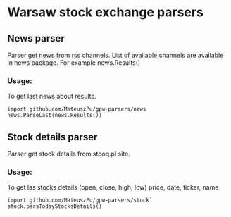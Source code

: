 # Warsaw stock exchange parsers

## News parser
Parser get news from rss channels. List of available channels are available in news package. For example news.Results()
### Usage:  
To get last news about results.
    
    import github.com/MateuszPu/gpw-parsers/news
    news.ParseLast(news.Results())


## Stock details parser
Parser get stock details from stooq.pl site. 
### Usage:
To get las stocks details (open, close, high, low) price, date, ticker, name
    
    import github.com/MateuszPu/gpw-parsers/stock`
    stock.parsTodayStocksDetails()
    

